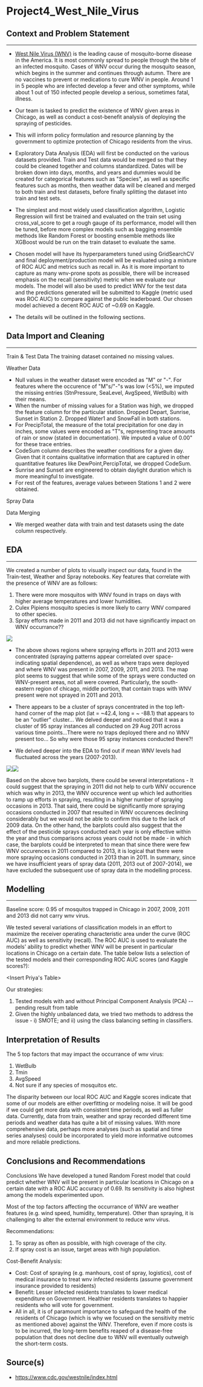 # Project4_West_Nile_Virus


## Context and Problem Statement
---


- [West Nile Virus (WNV)](https://www.cdc.gov/westnile/index.html) is the leading cause of mosquito-borne disease in the America. It is most commonly spread to people through the bite of an infected mosquito. Cases of WNV occur during the mosquito season, which begins in the summer and continues through autumn. There are no vaccines to prevent or medications to cure WNV in people. Around 1 in 5 people who are infected develop a fever and other symptoms, while about 1 out of 150 infected people develop a serious, sometimes fatal, illness.


- Our team is tasked to predict the existence of WNV given areas in Chicago, as well as conduct a cost-benefit analysis of deploying the spraying of pesticides.


- This will inform policy formulation and resource planning by the government to optimize protection of Chicago residents from the virus.


- Exploratory Data Analysis (EDA) will first be conducted on the various datasets provided. Train and Test data would be merged so that they could be cleaned together and columns standardized. Dates will be broken down into days, months, and years and dummies would be created for categorical features such as "Species", as well as specific features such as months, then weather data will be cleaned and merged to both train and test datasets, before finally splitting the dataset into train and test sets.


- The simplest and most widely used classification algorithm, Logistic Regression will first be trained and evaluated on the train set using cross_val_score to get a rough gauge of its performance, model will then be tuned, before more complex models such as bagging ensemble methods like Random Forest or boosting ensemble methods like XGBoost would be run on the train dataset to evaluate the same. 


- Chosen model will have its hyperparameters tuned using GridSearchCV and final deployment/production model will be evaluated using a mixture of ROC AUC and metrics such as recall in. As it is more important to capture as many wnv-prone spots as possible, there will be increased emphasis on the recall (sensitivity) metric when we evaluate our models. The model will also be used to predict WNV for the test data and the predictions generated will be submitted to Kaggle (metric used was ROC AUC) to compare against the public leaderboard. Our chosen model achieved a decent ROC AUC of ~0.69 on Kaggle.

- The details will be outlined in the following sections.


## Data Import and Cleaning
---
Train & Test Data
The training dataset contained no missing values. 
 

Weather Data

- Null values in the weather dataset were encoded as "M" or "-". For features where the occurence of "M"s/"-"s was low (<5%), we imputed the missing entries (StnPressure, SeaLevel, AvgSpeed, WetBulb) with their means. 
- When the number of missing values for a Station was high, we dropped the feature column for the particular station. Dropped Depart, Sunrise, Sunset in Station 2. Dropped Water1 and SnowFall in both stations.
- For PrecipTotal, the measure of the total precipitation for one day in inches, some values were encoded as "T"s, representing trace amounts of rain or snow (stated in documentation). We imputed a value of 0.00" for these trace entries. 
- CodeSum column describes the weather conditions for a given day.  Given that it contains qualitative information that are captured in other quantitative features like DewPoint,PercipTotal, we dropped CodeSum.
- Sunrise and Sunset are engineered to obtain daylight duration which is more meaningful to investigate.
- For rest of the features, average values between Stations 1 and 2 were obtained.

Spray Data


Data Merging

- We merged weather data with train and test datasets using the date column respectively.

## EDA
---

We created a number of plots to visually inspect our data, found in the Train-test, Weather and Spray notebooks. Key features that correlate with the presence of WNV are as follows:
1) There were more mosquitos with WNV found in traps on days with higher average temperatures and lower humidities.
2) Culex Pipiens mosquito species is more likely to carry WNV compared to other species.
3) Spray efforts made in 2011 and 2013 did not have significantly impact on WNV occurrance??

<img src="data/spatial_analysis.png"/>

- The above shows regions where spraying efforts in 2011 and 2013 were concentrated (spraying patterns appear correlated over space-indicating spatial dependence), as well as where traps were deployed and where WNV was present in 2007, 2009, 2011, and 2013. The map plot seems to suggest that while some of the sprays were conducted on WNV-present areas, not all were covered. Particularly, the south-eastern region of chicago, middle portion, that contain traps with WNV present were not sprayed in 2011 and 2013.

- There appears to be a cluster of sprays concentrated in the top left-hand corner of the map plot (lat = ~42.4, long = ~ -88.1) that appears to be an "outlier" cluster... We delved deeper and noticed that it was a cluster of 95 spray instances all conducted on 29 Aug 2011 across various time points...There were no traps deployed there and no WNV present too... So why were those 95 spray instances conducted there?! 

- We delved deeper into the EDA to find out if mean WNV levels had fluctuated across the years (2007-2013).

<img src="data/Mean_WNV_Levels_by_Yr.png"/><img src="data/No_of_Spray_by_Year.png"/>

Based on the above two barplots, there could be several interpretations - It could suggest that the spraying in 2011 did not help to curb WNV occurence which was why in 2013, the WNV occurence went up which led authorities to ramp up efforts in spraying, resulting in a higher number of spraying occasions in 2013. That said, there could be significantly more spraying occasions conducted in 2007 that resulted in WNV occurences declining considerably but we would not be able to confirm this due to the lack of 2009 data.  On the other hand, the barplots could also suggest that the effect of the pesticide sprays conducted each year is only effective within the year and thus comparisons across years could not be made - in which case, the barplots could be interpreted to mean that since there were few WNV occurences in 2011 compared to 2013, it is logical that there were more spraying occasions conducted in 2013 than in 2011. In summary, since we have insufficient years of spray data (2011, 2013 out of 2007-2014), we have excluded the subsequent use of spray data in the modelling process.

## Modelling
---

Baseline score: 0.95 of mosquitos trapped in Chicago in 2007, 2009, 2011 and 2013 did not carry wnv virus.

We tested several variations of classification models in an effort to maximize the receiver operating characteristic area under the curve (ROC AUC) as well as sensitivity (recall). The ROC AUC is used to evaluate the models' ability to predict whether WNV will be present in particular locations in Chicago on a certain date. The table below lists a selection of the tested models and their corresponding ROC AUC scores (and Kaggle scores?):

<Insert Priya's Table>

Our strategies:
1) Tested models with and without Principal Component Analysis (PCA) -- pending result from table
2) Given the highly unbalanced data, we tried two methods to address the issue - i) SMOTE; and ii) using the class balancing setting in classifiers. 


## Interpretation of Results

<pending result from table>

The 5 top factors that may impact the occurrance of wnv virus:
1) WetBulb
2) Tmin
3) AvgSpeed
4) Not sure if any species of mosquitos
etc.<Pending results>

The disparity between our local ROC AUC and Kaggle scores indicate that some of our models are either overfitting or modeling noise. It will be good if we could get more data with consistent time periods, as well as fuller data. Currently, data from train, weather and spray recorded different time periods and weather data has quite a bit of missing values. With more comprehensive data, perhaps more analyses (such as spatial and time series analyses) could be incorporated to yield more informative outcomes and more reliable predictions.

## Conclusions and Recommendations

Conclusions
We have developed a tuned Random Forest model that could predict whether WNV will be present in particular locations in Chicago on a certain date with a ROC AUC accuracy of 0.69. Its sensitivity is also highest among the models experimented upon.

Most of the top factors affecting the occurrance of WNV are weather features (e.g. wind speed, humidity, temperature). Other than spraying, it is challenging to alter the external environment to reduce wnv virus. <pending results>

Recommendations:
1) To spray as often as possible, with high coverage of the city.
2) If spray cost is an issue, target areas with high population.

Cost-Benefit Analysis:
- Cost: Cost of spraying (e.g. manhours, cost of spray, logistics), cost of medical insurance to treat wnv infected residents (assume government insurance provided to residents)
- Benefit: Lesser infected residents translates to lower medical expenditure on Government. Healthier residents translates to happier residents who will vote for government.
- All in all, it is of paramount importance to safeguard the health of the residents of Chicago (which is why we focused on the sensitivity metric as mentioned above) against the WNV. Therefore, even if more costs is to be incurred, the long-term benefits reaped of a disease-free population that does not decline due to WNV will eventually outweigh the short-term costs.
    
## Source(s)

- https://www.cdc.gov/westnile/index.html



